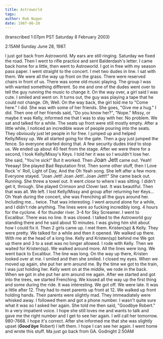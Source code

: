 ```yaml
---
title: Astroworld
tags: 
author: Rob Nugen
date: 1987-06-28
---
```


<p class=note>(transcribed 1:07pm PST Saturday 8 February 2003)</p>

<p class=date>2:15AM Sunday June 28, 1987.</p>

<p>I just got back from Astroworld.  My ears are still ringing.
Saturday we fixed the road.  Then I went to rifle practice and sent
Balderdash's letter.  I came back home for a little, then went to
Astroworld.  I got in free with my season pass paper.  I went straight
to the concert.  I met two dudes in line.  I sat with them.  We were
all the way up front on the grass.  There were reserved chairs in
front of us. There was some old music playing.  The group I was with
wanted something different.  So me and one of the dudes went over to
tell the guy running the music to change it.  On the way over, a girl
said I was cute.  I smiled and went on.  It turns out, the guy was
playing a tape that he could not change.  Oh, Well.  On the way back,
the girl told me to "Come here."  I did.  She was with some of her
friends.  She goes, "Give me a hug."  I did.  Then one of her friends
said, "Do you know her?", "Nope."  Missy, or maybe it was Kelly,
informed me that I was to stay with her.  No problem.  We sat and
talked for a while.  The seats up front were still mostly empty.
After a little while, I noticed an incredible wave of people pouring
into the seats.  They obviously just let people in for free.  I jumped
up and helped Kelly/Missy up.  We all started going for the gate.
Then a guy just jumped the fence.  So everyone started doing that.  A
few security dudes <em>tried</em> to stop us.  We ended up about 40
feet from the stage.  After we were there for a second, I took
Kelly/Missy's Keys.  I told her it was so I wouldn't lose her.  She
said, "You're sick!" But it worked.  Then <font size="+1">Joan
Jett</font> came out.  Yeah!  Yeeaay!  She played Bad Reputation
first. Then some other stuff, then I Love Rock 'n' Roll, Light of Day,
And the Oh Yeah song.  She left after a few more.  Everyone
stayed. "Joan Jett!  Joan Jett!..Joan Jett!!" She came back
out. Running.  She threw a towel out.  It went <em>close</em> to where
I was sitting.  I didn't get it, through.  She played Crimson and
Clover last.  It was beautiful.  Then that was all.  We left.  I lost
Kelly/Missy and group after returning her Keys... Oh Yeah during the
concert, she was Frenching all the guys around her.  Including
me... twice.  That was interesting. I went around alone for a while,
and I didn't ride anything.  The lines were <em>so</em> fucking
incredibly long.  4 hours for the cyclone.  4 for thunder river.  3-4
for Sky Screamer.  I went to Excalibur.  There was no line.  It was
closed.  I talked to the Astroworld guy standing there and he said
about 10 minutes.  I was giving him shit about how I could fix it.
Then 2 girls came up.  I met them.  Kristen(sp) & Kelly.  They were
pretty.  We talked for a while and then it opened.  We walked up
there.  With me at the head of a long line.  Kelly and Kristen(sp)
behind me We got up there and 3 to a seat was no longer allowed.  I
rode with Kelly.  Then we waited for Kristen(sp). We walked around
more.  All the lines were long.  We went back to Excalibur.  The line
was long.  On the way up there, Kristen looked over at me.  I smiled
and then she smiled.  I closed my eyes.  When we moved up again, she
put her arm around me.  By the time we got to the train, I was just
holding her.  Kelly went on at the middle, we rode in the back.  When
we got in she put her arm around me again.  After we started and got
into the trees, we started Frenching.  We kissed all the way up the
first thing and some during the ride.  It was interesting.  We got
off.  We were late.  It was a little after 12.  They had to meet
parents up front at 12.  We walked up front holding hands.  Their
parents were slightly mad.  They immeadiately were whisked away.  I
followed them and got a phone number.  I wasn't quite sure what it was
so I asked her again.  She told me then said, "Goodbye Robert."  In a
very impatient voice. I hope she still loves me and wants to talk and
gave me the right number and I get to see her again.  I will call her
tomorrow. 980-7668.  I hope it's correct.  After she informed me that
she was slightly upset (<em><b>Good bye</b></em> Robert) I left them.
I hope I can see her again.  I went home and wrote this stuff.  Ma
just go back from GA.  Godnight 2:50AM</p>
